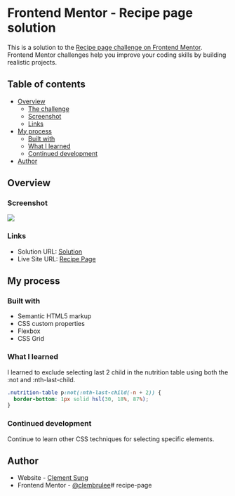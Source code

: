 # Frontend Mentor - Recipe page solution

This is a solution to the [Recipe page challenge on Frontend Mentor](https://www.frontendmentor.io/challenges/recipe-page-KiTsR8QQKm). Frontend Mentor challenges help you improve your coding skills by building realistic projects. 

## Table of contents

- [Overview](#overview)
  - [The challenge](#the-challenge)
  - [Screenshot](#screenshot)
  - [Links](#links)
- [My process](#my-process)
  - [Built with](#built-with)
  - [What I learned](#what-i-learned)
  - [Continued development](#continued-development)
  <!-- - [Useful resources](#useful-resources) -->
- [Author](#author)
<!-- - [Acknowledgments](#acknowledgments) -->

## Overview

### Screenshot

![](./Frontend-Mentor-Recipe-page-07-30-2025_02_17_PM.jpg)


### Links

- Solution URL: [Solution](https://your-solution-url.com)
- Live Site URL: [Recipe Page](https://your-live-site-url.com)

## My process

### Built with

- Semantic HTML5 markup
- CSS custom properties
- Flexbox
- CSS Grid

### What I learned

I learned to exclude selecting last 2 child in the nutrition table using both the :not and :nth-last-child.

```css
.nutrition-table p:not(:nth-last-child(-n + 2)) {
  border-bottom: 1px solid hsl(30, 18%, 87%);
}
```

### Continued development

Continue to learn other CSS techniques for selecting specific elements.

<!-- ### Useful resources

- [Example resource 1](https://www.example.com) - This helped me for XYZ reason. I really liked this pattern and will use it going forward.
- [Example resource 2](https://www.example.com) - This is an amazing article which helped me finally understand XYZ. I'd recommend it to anyone still learning this concept.

**Note: Delete this note and replace the list above with resources that helped you during the challenge. These could come in handy for anyone viewing your solution or for yourself when you look back on this project in the future.** -->

## Author

- Website - [Clement Sung](https://github.com/clembrulee)
- Frontend Mentor - [@clembrulee](https://www.frontendmentor.io/profile/clembrulee)# recipe-page
